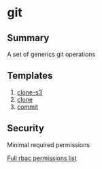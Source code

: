 # git

## Summary

A set of generics git operations

## Templates

1. [clone-s3](https://github.com/codefresh-io/argo-hub/blob/main/workflows/git/versions/0.0.2/docs/clone-s3.md)
2. [clone](https://github.com/codefresh-io/argo-hub/blob/main/workflows/git/versions/0.0.2/docs/clone.md)
3. [commit](https://github.com/codefresh-io/argo-hub/blob/main/workflows/git/versions/0.0.2/docs/commit.md)

## Security

Minimal required permissions

[Full rbac permissions list](https://github.com/codefresh-io/argo-hub/blob/main/workflows/git/versions/0.0.2/rbac.yaml)
